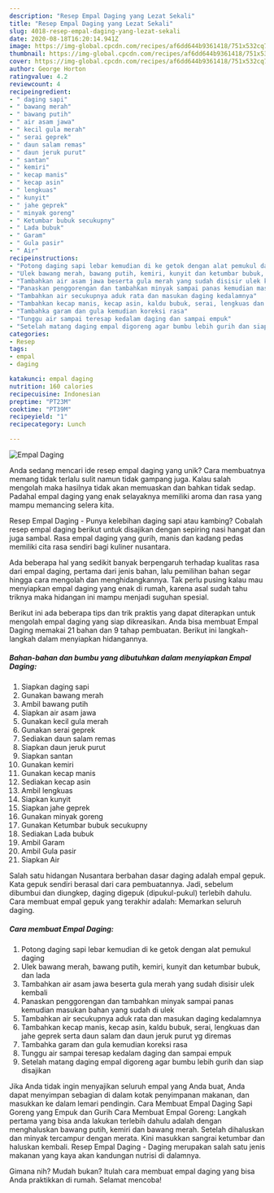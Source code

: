 ```yaml
---
description: "Resep Empal Daging yang Lezat Sekali"
title: "Resep Empal Daging yang Lezat Sekali"
slug: 4018-resep-empal-daging-yang-lezat-sekali
date: 2020-08-18T16:20:14.941Z
image: https://img-global.cpcdn.com/recipes/af6dd644b9361418/751x532cq70/empal-daging-foto-resep-utama.jpg
thumbnail: https://img-global.cpcdn.com/recipes/af6dd644b9361418/751x532cq70/empal-daging-foto-resep-utama.jpg
cover: https://img-global.cpcdn.com/recipes/af6dd644b9361418/751x532cq70/empal-daging-foto-resep-utama.jpg
author: George Horton
ratingvalue: 4.2
reviewcount: 4
recipeingredient:
- " daging sapi"
- " bawang merah"
- " bawang putih"
- " air asam jawa"
- " kecil gula merah"
- " serai geprek"
- " daun salam remas"
- " daun jeruk purut"
- " santan"
- " kemiri"
- " kecap manis"
- " kecap asin"
- " lengkuas"
- " kunyit"
- " jahe geprek"
- " minyak goreng"
- " Ketumbar bubuk secukupny"
- " Lada bubuk"
- " Garam"
- " Gula pasir"
- " Air"
recipeinstructions:
- "Potong daging sapi lebar kemudian di ke getok dengan alat pemukul daging"
- "Ulek bawang merah, bawang putih, kemiri, kunyit dan ketumbar bubuk, dan lada"
- "Tambahkan air asam jawa beserta gula merah yang sudah disisir ulek kembali"
- "Panaskan penggorengan dan tambahkan minyak sampai panas kemudian masukan bahan yang sudah di ulek"
- "Tambahkan air secukupnya aduk rata dan masukan daging kedalamnya"
- "Tambahkan kecap manis, kecap asin, kaldu bubuk, serai, lengkuas dan jahe geprek serta daun salam dan daun jeruk purut yg diremas"
- "Tambahka garam dan gula kemudian koreksi rasa"
- "Tunggu air sampai teresap kedalam daging dan sampai empuk"
- "Setelah matang daging empal digoreng agar bumbu lebih gurih dan siap disajikan"
categories:
- Resep
tags:
- empal
- daging

katakunci: empal daging 
nutrition: 160 calories
recipecuisine: Indonesian
preptime: "PT23M"
cooktime: "PT39M"
recipeyield: "1"
recipecategory: Lunch

---
```



![Empal Daging](https://img-global.cpcdn.com/recipes/af6dd644b9361418/751x532cq70/empal-daging-foto-resep-utama.jpg)

Anda sedang mencari ide resep empal daging yang unik? Cara membuatnya memang tidak terlalu sulit namun tidak gampang juga. Kalau salah mengolah maka hasilnya tidak akan memuaskan dan bahkan tidak sedap. Padahal empal daging yang enak selayaknya memiliki aroma dan rasa yang mampu memancing selera kita.

Resep Empal Daging - Punya kelebihan daging sapi atau kambing? Cobalah resep empal daging berikut untuk disajikan dengan sepiring nasi hangat dan juga sambal. Rasa empal daging yang gurih, manis dan kadang pedas memiliki cita rasa sendiri bagi kuliner nusantara.

Ada beberapa hal yang sedikit banyak berpengaruh terhadap kualitas rasa dari empal daging, pertama dari jenis bahan, lalu pemilihan bahan segar hingga cara mengolah dan menghidangkannya. Tak perlu pusing kalau mau menyiapkan empal daging yang enak di rumah, karena asal sudah tahu triknya maka hidangan ini mampu menjadi suguhan spesial.


Berikut ini ada beberapa tips dan trik praktis yang dapat diterapkan untuk mengolah empal daging yang siap dikreasikan. Anda bisa membuat Empal Daging memakai 21 bahan dan 9 tahap pembuatan. Berikut ini langkah-langkah dalam menyiapkan hidangannya.

<!--inarticleads1-->

##### Bahan-bahan dan bumbu yang dibutuhkan dalam menyiapkan Empal Daging:

1. Siapkan  daging sapi
1. Gunakan  bawang merah
1. Ambil  bawang putih
1. Siapkan  air asam jawa
1. Gunakan  kecil gula merah
1. Gunakan  serai geprek
1. Sediakan  daun salam remas
1. Siapkan  daun jeruk purut
1. Siapkan  santan
1. Gunakan  kemiri
1. Gunakan  kecap manis
1. Sediakan  kecap asin
1. Ambil  lengkuas
1. Siapkan  kunyit
1. Siapkan  jahe geprek
1. Gunakan  minyak goreng
1. Gunakan  Ketumbar bubuk secukupny
1. Sediakan  Lada bubuk
1. Ambil  Garam
1. Ambil  Gula pasir
1. Siapkan  Air


Salah satu hidangan Nusantara berbahan dasar daging adalah empal gepuk. Kata gepuk sendiri berasal dari cara pembuatannya. Jadi, sebelum dibumbui dan diungkep, daging digepuk (dipukul-pukul) terlebih dahulu. Cara membuat empal gepuk yang terakhir adalah: Memarkan seluruh daging. 

<!--inarticleads2-->

##### Cara membuat Empal Daging:

1. Potong daging sapi lebar kemudian di ke getok dengan alat pemukul daging
1. Ulek bawang merah, bawang putih, kemiri, kunyit dan ketumbar bubuk, dan lada
1. Tambahkan air asam jawa beserta gula merah yang sudah disisir ulek kembali
1. Panaskan penggorengan dan tambahkan minyak sampai panas kemudian masukan bahan yang sudah di ulek
1. Tambahkan air secukupnya aduk rata dan masukan daging kedalamnya
1. Tambahkan kecap manis, kecap asin, kaldu bubuk, serai, lengkuas dan jahe geprek serta daun salam dan daun jeruk purut yg diremas
1. Tambahka garam dan gula kemudian koreksi rasa
1. Tunggu air sampai teresap kedalam daging dan sampai empuk
1. Setelah matang daging empal digoreng agar bumbu lebih gurih dan siap disajikan


Jika Anda tidak ingin menyajikan seluruh empal yang Anda buat, Anda dapat menyimpan sebagian di dalam kotak penyimpanan makanan, dan masukkan ke dalam lemari pendingin. Cara Membuat Empal Daging Sapi Goreng yang Empuk dan Gurih Cara Membuat Empal Goreng: Langkah pertama yang bisa anda lakukan terlebih dahulu adalah dengan menghaluskan bawang putih, kemiri dan bawang merah. Setelah dihaluskan dan minyak tercampur dengan merata. Kini masukkan sangrai ketumbar dan haluskan kembali. Resep Empal Daging - Daging merupakan salah satu jenis makanan yang kaya akan kandungan nutrisi di dalamnya. 

Gimana nih? Mudah bukan? Itulah cara membuat empal daging yang bisa Anda praktikkan di rumah. Selamat mencoba!
